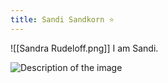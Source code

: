 ```yaml
---
title: Sandi Sandkorn ⭐️
---
```

![[Sandra Rudeloff.png]]
I am Sandi. 

<img src="/Users/sandi/Repositories/Sandi_Sandkorn/Sandra Rudeloff.png" alt="Description of the image" />